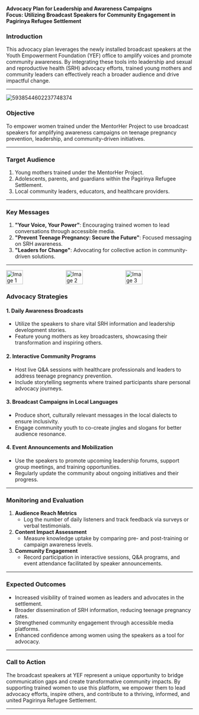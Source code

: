 **Advocacy Plan for Leadership and Awareness Campaigns**  
**Focus: Utilizing Broadcast Speakers for Community Engagement in Pagirinya Refugee Settlement**

### **Introduction**  
This advocacy plan leverages the newly installed broadcast speakers at the Youth Empowerment Foundation (YEF) office to amplify voices and promote community awareness. By integrating these tools into leadership and sexual and reproductive health (SRH) advocacy efforts, trained young mothers and community leaders can effectively reach a broader audience and drive impactful change.

---
![5938544602237748374](https://github.com/user-attachments/assets/745ca4e9-5c10-456b-82ed-629444699194)

### **Objective**  
To empower women trained under the MentorHer Project to use broadcast speakers for amplifying awareness campaigns on teenage pregnancy prevention, leadership, and community-driven initiatives.

---

### **Target Audience**  
1. Young mothers trained under the MentorHer Project.  
2. Adolescents, parents, and guardians within the Pagirinya Refugee Settlement.  
3. Local community leaders, educators, and healthcare providers.  

---

### **Key Messages**  
1. **"Your Voice, Your Power"**: Encouraging trained women to lead conversations through accessible media.  
2. **"Prevent Teenage Pregnancy: Secure the Future"**: Focused messaging on SRH awareness.  
3. **"Leaders for Change"**: Advocating for collective action in community-driven solutions.  

---
<div style="display: flex; flex-wrap: wrap; gap: 10px;">
  <img src="https://github.com/user-attachments/assets/28df2ec0-3d5f-4142-b8b0-2e92640dd56e" width="30%" alt="Image 1">
  <img src="https://github.com/user-attachments/assets/3da7efe0-ae53-4b3a-bbcd-439b5b4b7ab8" width="30%" alt="Image 2">
  <img src="https://github.com/user-attachments/assets/8e1a7271-115e-427c-bf07-0b34cc44be73" width="30%" alt="Image 3">
</div>


### **Advocacy Strategies**  

#### 1. **Daily Awareness Broadcasts**  
- Utilize the speakers to share vital SRH information and leadership development stories.  
- Feature young mothers as key broadcasters, showcasing their transformation and inspiring others.  

#### 2. **Interactive Community Programs**  
- Host live Q&A sessions with healthcare professionals and leaders to address teenage pregnancy prevention.  
- Include storytelling segments where trained participants share personal advocacy journeys.  

#### 3. **Broadcast Campaigns in Local Languages**  
- Produce short, culturally relevant messages in the local dialects to ensure inclusivity.  
- Engage community youth to co-create jingles and slogans for better audience resonance.  

#### 4. **Event Announcements and Mobilization**  
- Use the speakers to promote upcoming leadership forums, support group meetings, and training opportunities.  
- Regularly update the community about ongoing initiatives and their progress.  

---

### **Monitoring and Evaluation**  
1. **Audience Reach Metrics**  
   - Log the number of daily listeners and track feedback via surveys or verbal testimonials.  
2. **Content Impact Assessment**  
   - Measure knowledge uptake by comparing pre- and post-training or campaign awareness levels.  
3. **Community Engagement**  
   - Record participation in interactive sessions, Q&A programs, and event attendance facilitated by speaker announcements.  

---

### **Expected Outcomes**  
- Increased visibility of trained women as leaders and advocates in the settlement.  
- Broader dissemination of SRH information, reducing teenage pregnancy rates.  
- Strengthened community engagement through accessible media platforms.  
- Enhanced confidence among women using the speakers as a tool for advocacy.  

---

### **Call to Action**  
The broadcast speakers at YEF represent a unique opportunity to bridge communication gaps and create transformative community impacts. By supporting trained women to use this platform, we empower them to lead advocacy efforts, inspire others, and contribute to a thriving, informed, and united Pagirinya Refugee Settlement.  

---  
